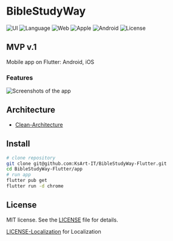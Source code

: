 # BibleStudyWay

![UI](https://img.shields.io/badge/Flutter-3.32-gold?logo=Flutter) ![Language](https://img.shields.io/badge/Dart-3.8-blue?logo=Dart) ![Web](https://img.shields.io/badge/Web-UI-F4F4F4?logo=Web) ![Apple](https://img.shields.io/badge/iOS-15-F4F4F4?logo=Apple) ![Android](https://img.shields.io/badge/Android-10-33A753?logo=Android) ![License](https://img.shields.io/badge/License-MIT-EF443B?logo=Cachet)

## MVP v.1

Mobile app on Flutter: Android, iOS

### Features

![Screenshots of the app](images/screenshots.png)

## Architecture

- [Clean-Architecture](https://blog.cleancoder.com/uncle-bob/2012/08/13/the-clean-architecture.html)

## Install

```bash
# clone repository
git clone git@github.com:KsArt-IT/BibleStudyWay-Flutter.git
cd BibleStudyWay-Flutter/app
# run app
flutter pub get
flutter run -d chrome
```

## License

MIT license. See the [LICENSE](https://github.com/KsArt-IT/BibleStudyWay-Flutter?tab=MIT-1-ov-file) file for details.

[LICENSE-Localization](https://github.com/KsArt-IT/BibleStudyWay-Flutter/blob/main/licenses/LICENSE-Localization) for Localization
